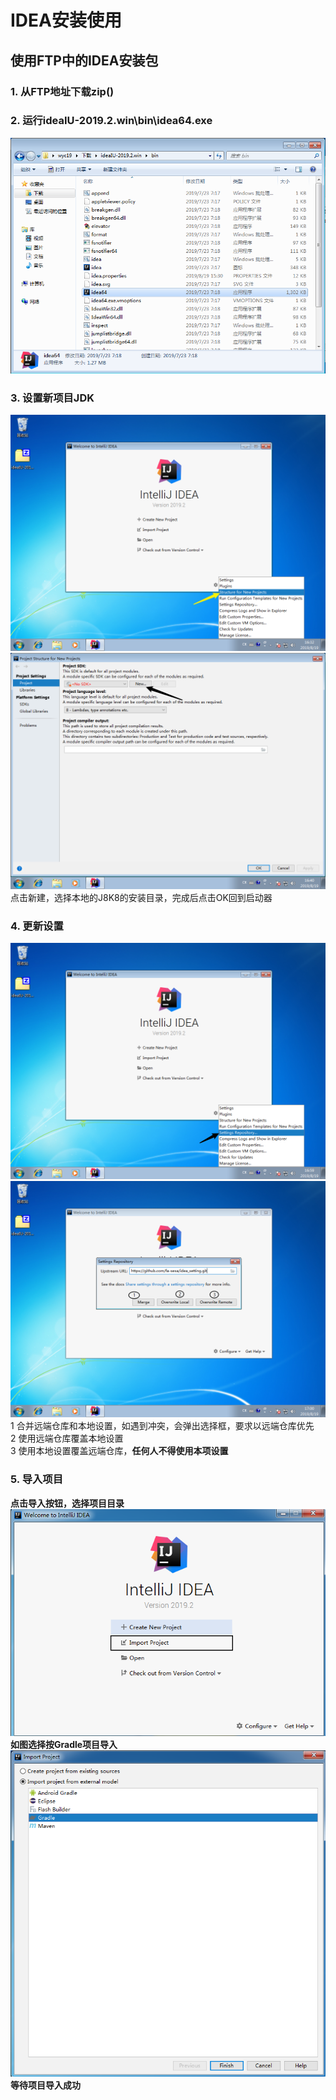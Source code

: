 # IDEA安装使用

## 使用FTP中的IDEA安装包

### 1. 从FTP地址下载zip()

### 2. 运行ideaIU-2019.2.win\bin\idea64.exe

   ![文件目录](assert/exeMain.jpg)

### 3. 设置新项目JDK

 ![菜单选择设置JDK](assert/2019-08-19-16-32-42.png)
 ![设置SDK](assert/2019-08-19-16-41-17.png)
 点击新建，选择本地的J8K8的安装目录，完成后点击OK回到启动器

### 4. 更新设置

 ![更新设置菜单](assert/2019-08-19-16-59-35.png)
 ![设置仓库选择项](assert/2019-08-19-17-01-44.png)
 1 合并远端仓库和本地设置，如遇到冲突，会弹出选择框，要求以远端仓库优先  
 2 使用远端仓库覆盖本地设置  
 3 使用本地设置覆盖远端仓库，**任何人不得使用本项设置**  

### 5. 导入项目

 **点击导入按钮，选择项目目录**
 ![导入项目按钮](assert/2019-08-19-20-26-46.png)
 **如图选择按Gradle项目导入**
 ![选择gradle](assert/2019-08-19-20-30-37.png)
 **等待项目导入成功**
